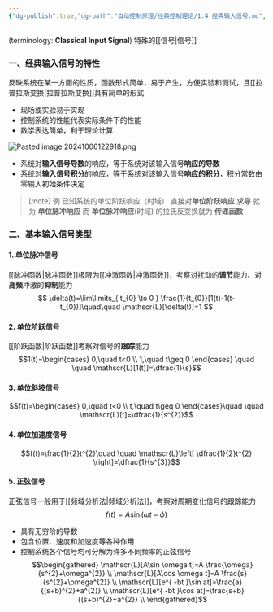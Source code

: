```yaml
---
{"dg-publish":true,"dg-path":"自动控制原理/经典控制理论/1.4 经典输入信号.md","permalink":"/自动控制原理/经典控制理论/1.4 经典输入信号/","dgPassFrontmatter":true,"noteIcon":"","created":"2024-10-08T18:34:47.527+08:00","updated":"2025-04-13T15:19:09.526+08:00"}
---
```



(terminology::**Classical Input Signal**)   特殊的[[信号\|信号]]
### 一、经典输入信号的特性
反映系统在某一方面的性质，函数形式简单，易于产生，方便实验和测试，且[[拉普拉斯变换\|拉普拉斯变换]]具有简单的形式
- 现场或实验易于实现 
- 控制系统的性能代表实际条件下的性能 
- 数学表达简单，利于理论计算

![Pasted image 20241006122918.png](/img/user/Functional%20files/Photo%20Resources/Pasted%20image%2020241006122918.png)

- 系统对**输入信号导数**的响应，等于系统对该输入信号**响应的导数**
- 系统对**输入信号积分**的响应，等于系统对该输入信号**响应的积分**，积分常数由零输入初始条件决定

>[!note] 例
>已知系统的单位阶跃响应（时域）
>直接对**单位阶跃响应** **求导** 就为 **单位脉冲响应**
>而 **单位脉冲响应**(时域) 的拉氏反变换就为 **传递函数**

### 二、基本输入信号类型
#### 1. 单位脉冲信号
[[脉冲函数\|脉冲函数]]极限为[[冲激函数\|冲激函数]]，考察对扰动的**调节**能力、对**高频**冲激的**抑制**能力
$$
\delta(t)=\lim\limits_{ t_{0} \to 0 } \frac{1}{t_{0}}[1(t)-1(t-t_{0})]\quad\quad   \mathscr{L}[\delta(t)]=1
$$

#### 2. 单位阶跃信号
[[阶跃函数\|阶跃函数]]考察对信号的**跟踪**能力
 $$1(t)=\begin{cases}
0,\quad t<0 \\
1,\quad t\geq 0
\end{cases} \quad \quad \mathscr{L}[1(t)]=\dfrac{1}{s}$$

#### 3. 单位斜坡信号
$$f(t)=\begin{cases}
0,\quad t<0 \\
t,\quad t\geq 0
\end{cases}\quad \quad  \mathscr{L}[t]=\dfrac{1}{s^{2}}$$

#### 4. 单位加速度信号
$$f(t)=\frac{1}{2}t^{2}\quad \quad  \mathscr{L}\left[ \dfrac{1}{2}t^{2} \right]=\dfrac{1}{s^{3}}$$

#### 5. 正弦信号
正弦信号一般用于[[频域分析法\|频域分析法]]，考察对周期变化信号的跟踪能力
$$
f(t)=A\sin (\omega t-\phi)
$$

- 具有无穷阶的导数
- 包含位置、速度和加速度等各种作用 
- 控制系统各个信号均可分解为许多不同频率的正弦信号 
$$\begin{gathered}
\mathscr{L}[A\sin \omega t]=A \frac{\omega}{s^{2}+\omega^{2}} \\
\mathscr{L}[A\cos \omega t]=A \frac{s}{s^{2}+\omega^{2}} \\ 
\mathscr{L}[e^{ -bt }\sin at]=\frac{a}{(s+b)^{2}+a^{2}} \\
\mathscr{L}[e^{ -bt }\cos at]=\frac{s+b}{(s+b)^{2}+a^{2}} \\
\end{gathered}$$

